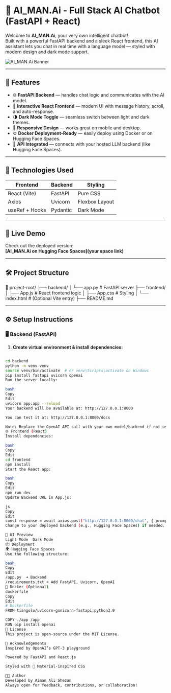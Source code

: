 # 🤖 AI_MAN.Ai - Full Stack AI Chatbot (FastAPI + React)

Welcome to **AI_MAN.Ai**, your very own intelligent chatbot!  
Built with a powerful FastAPI backend and a sleek React frontend, this AI assistant lets you chat in real time with a language model — styled with modern design and dark mode support.

![AI_MAN.Ai Banner](https://img.shields.io/badge/Built%20With-FastAPI%20%2B%20React-4caf50?style=for-the-badge&logo=react)

---

## 📌 Features

- 🌐 **FastAPI Backend** — handles chat logic and communicates with the AI model.
- 💬 **Interactive React Frontend** — modern UI with message history, scroll, and auto-response.
- 🌗 **Dark Mode Toggle** — seamless switch between light and dark themes.
- 📱 **Responsive Design** — works great on mobile and desktop.
- ⚙️ **Docker Deployment-Ready** — easily deploy using Docker or on Hugging Face Spaces.
- 📡 **API Integrated** — connects with your hosted LLM backend (like Hugging Face Spaces).

---

## 🧠 Technologies Used

| Frontend         | Backend       | Styling       |
|------------------|---------------|----------------|
| React (Vite)     | FastAPI       | Pure CSS       |
| Axios            | Uvicorn       | Flexbox Layout |
| useRef + Hooks   | Pydantic      | Dark Mode      |

---

## 🚀 Live Demo

Check out the deployed version:  
**[AI_MAN.Ai on Hugging Face Spaces](your space link)**

---

## 🛠️ Project Structure
📁 project-root/ ├── backend/ │ └── app.py # FastAPI server ├── frontend/ │ ├── App.js # React frontend logic │ ├── App.css # Styling │ └── index.html # (Optional Vite entry) ├── README.md

---

## ⚙️ Setup Instructions

### 🖥️ Backend (FastAPI)

1. **Create virtual environment & install dependencies:**

```bash

cd backend
python -m venv venv
source venv/bin/activate  # or venv\Scripts\activate on Windows
pip install fastapi uvicorn openai
Run the server locally:

bash
Copy
Edit
uvicorn app:app --reload
Your backend will be available at: http://127.0.0.1:8000

You can test it at: http://127.0.0.1:8000/docs

Note: Replace the OpenAI API call with your own model/backend if not using OpenAI.
🌐 Frontend (React)
Install dependencies:

bash
Copy
Edit
cd frontend
npm install
Start the React app:

bash
Copy
Edit
npm run dev
Update Backend URL in App.js:

js
Copy
Edit
const response = await axios.post("http://127.0.0.1:8000/chat", { prompt });
Change to your deployed backend (e.g., Hugging Face Spaces) if needed.

🎨 UI Preview
Light Mode	Dark Mode
📦 Deployment
🌍 Hugging Face Spaces
Use the following structure:

bash
Copy
Edit
/app.py  ➜ Backend
/requirements.txt ➜ Add FastAPI, Uvicorn, OpenAI
🐳 Docker (Optional)
dockerfile
Copy
Edit
# Dockerfile
FROM tiangolo/uvicorn-gunicorn-fastapi:python3.9

COPY ./app /app
RUN pip install openai
📄 License
This project is open-source under the MIT License.

🙌 Acknowledgements
Inspired by OpenAI’s GPT-3 playground

Powered by FastAPI and React.js

Styled with 💚 Material-inspired CSS

👨‍💻 Author
Developed by Aiman Ali Shezan
Always open for feedback, contributions, or collaboration!
